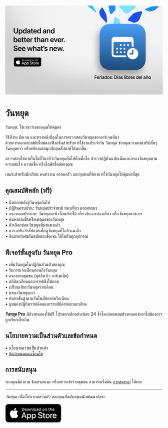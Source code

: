 [![วันหยุด App](images/banner.png)](https://apps.apple.com/app/id6744455042)  
  
# วันหยุด  
  
วันหยุด: ใช้เวลาว่างของคุณให้คุ้มค่า  
  
วิธีที่ง่าย ชัดเจน และทรงพลังที่สุดในการตรวจสอบวันหยุดของอาร์เจนตินา  
ด้วยการออกแบบสมัยใหม่และฟังก์ชันสำหรับการใช้งานประจำวัน วันหยุด ช่วยคุณวางแผนทริปสั้นๆ วันหยุดยาว หรือเพียงแค่สนุกกับสุดสัปดาห์ได้มากขึ้น  
  
ตรวจสอบได้ภายในไม่กี่วินาทีว่าวันหยุดถัดไปคือเมื่อใด สำรวจปฏิทินฉบับเต็มและกรองวันหยุดตามความสนใจ ความเชื่อ หรือไลฟ์สไตล์ของคุณ  
  
เหมาะสำหรับนักเรียน คนทำงาน ครอบครัว และทุกคนที่ต้องการใช้วันหยุดให้คุ้มค่าที่สุด  
  
## คุณสมบัติหลัก (ฟรี)  
  
• นับถอยหลังสู่วันหยุดถัดไป  
• ปฏิทินครบถ้วน: วันหยุดประจำชาติ ท่องเที่ยว และศาสนา  
• กรองตามประเภท: วันหยุดคงที่ เลื่อนย้ายได้ เกี่ยวกับการท่องเที่ยว หรือวันหยุดราชการ  
• ค้นหาตามชื่อหรือเหตุผลของวันหยุด  
• ตัวเลือกซ่อนวันหยุดที่ผ่านมาแล้ว  
• ตารางประจำสัปดาห์เพื่อดูวันหยุดที่ใกล้จะมาถึง  
• อินเทอร์เฟซทันสมัยและชัดเจน ใช้ได้กับทุกอุปกรณ์  
  
## ฟีเจอร์ขั้นสูงกับ วันหยุด Pro  
  
• เพิ่มวันหยุดในปฏิทินส่วนตัวของคุณ  
• รับการแจ้งเตือนก่อนถึงวันหยุด  
• กรองตามชุมชน (มุสลิม ยิว อาร์เมเนีย)  
• สถิติละเอียดและกราฟเชิงโต้ตอบ  
• เปรียบเทียบวันหยุดรายเดือน  
• แสดงวันหยุดยาว  
• ค้นหาขั้นสูงตามวันในสัปดาห์หรือเดือน  
• มุมมองปฏิทินรายเดือนและรายสัปดาห์แบบละเอียด  
  
**วันหยุด Pro** มีช่วงทดลองใช้ฟรี โปรดยกเลิกอย่างน้อย 24 ชั่วโมงก่อนหมดช่วงทดลองหากไม่ต้องการถูกเรียกเก็บเงิน  
  
## นโยบายความเป็นส่วนตัวและข้อกำหนด  
  
• [นโยบายความเป็นส่วนตัว](https://lucasditomase.github.io/feriados/th/privacy-policy)  
• [ข้อกำหนดและเงื่อนไข](https://lucasditomase.github.io/feriados/th/terms-and-conditions)  
  
## การสนับสนุน  
  
หากคุณมีคำถาม ข้อเสนอแนะ หรืออยากเข้าร่วมชุมชน สามารถเริ่มต้น [การสนทนา](https://github.com/lucasditomase/feriados/discussions) ได้เลย  
  
---  
  
*วันหยุด เป็นโปรเจกต์ส่วนตัว ขอบคุณที่สนับสนุนนักพัฒนาอิสระ*  
  
<p align="left">  
  <a href="https://apps.apple.com/app/id6744455042">  
    <img src="images/download-badge.svg" alt="ดาวน์โหลดบน App Store" height="60">  
  </a>  
</p>  
